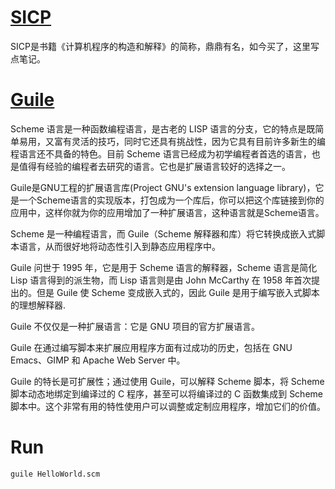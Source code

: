 [SICP](http://zh.wikipedia.org/wiki/SICP)
=====

SICP是书籍《计算机程序的构造和解释》的简称，鼎鼎有名，如今买了，这里写点笔记。


[Guile](http://www.gnu.org/software/guile/)
======

Scheme 语言是一种函数编程语言，是古老的 LISP 语言的分支，它的特点是既简单易用，又富有灵活的技巧，同时它还具有挑战性，因为它具有目前许多新生的编程语言还不具备的特色。目前 Scheme 语言已经成为初学编程者首选的语言，也是值得有经验的编程者去研究的语言。它也是扩展语言较好的选择之一。

Guile是GNU工程的扩展语言库(Project GNU's extension language library)，它是一个Scheme语言的实现版本，打包成为一个库后，你可以把这个库链接到你的应用中，这样你就为你的应用增加了一种扩展语言，这种语言就是Scheme语言。

Scheme 是一种编程语言，而 Guile（Scheme 解释器和库）将它转换成嵌入式脚本语言，从而很好地将动态性引入到静态应用程序中。

Guile 问世于 1995 年，它是用于 Scheme 语言的解释器，Scheme 语言是简化 Lisp 语言得到的派生物，而 Lisp 语言则是由 John McCarthy 在 1958 年首次提出的。但是 Guile 使 Scheme 变成嵌入式的，因此 Guile 是用于编写嵌入式脚本的理想解释器.

Guile 不仅仅是一种扩展语言：它是 GNU 项目的官方扩展语言。

Guile 在通过编写脚本来扩展应用程序方面有过成功的历史，包括在 GNU Emacs、GIMP 和 Apache Web Server 中。

Guile 的特长是可扩展性；通过使用 Guile，可以解释 Scheme 脚本，将 Scheme 脚本动态地绑定到编译过的 C 程序，甚至可以将编译过的 C 函数集成到 Scheme 脚本中。这个非常有用的特性使用户可以调整或定制应用程序，增加它们的价值。


Run
========

``guile HelloWorld.scm``
